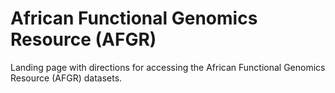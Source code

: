 # African Functional Genomics Resource (AFGR)
Landing page with directions for accessing the African Functional Genomics Resource (AFGR) datasets.
